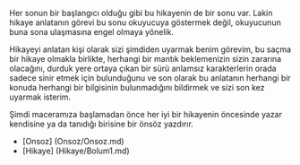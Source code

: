 Her sonun bir başlangıcı olduğu gibi bu hikayenin de bir sonu var. Lakin hikaye anlatanın görevi bu sonu okuyucuya göstermek değil, okuyucunun buna sona ulaşmasına engel olmaya yönelik.

Hikayeyi anlatan kişi olarak sizi şimdiden uyarmak benim görevim, bu saçma bir hikaye olmakla birlikte, herhangi bir mantık beklemenizin sizin zararına olacağını, durduk yere ortaya çıkan bir sürü anlamsız karakterlerin orada sadece sinir etmek için bulunduğunu ve son olarak bu anlatanın herhangi bir konuda herhangi bir bilgisinin bulunmadığını bildirmek ve sizi son kez uyarmak isterim.

Şimdi maceramıza başlamadan önce her iyi bir hikayenin öncesinde yazar kendisine ya da tanıdığı birisine bir önsöz yazdırır.

* [Onsoz] (Onsoz/Onsoz.md)
* [Hikaye] (Hikaye/Bolum1.md)
